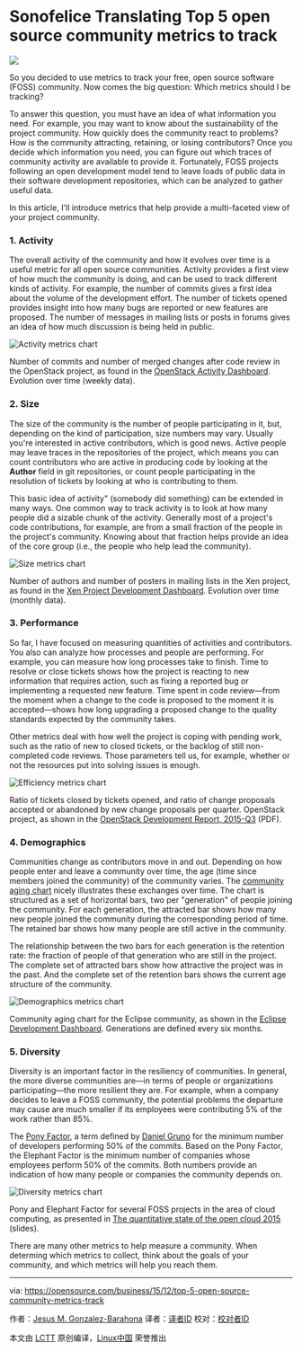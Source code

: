 Sonofelice Translating
Top 5 open source community metrics to track
================================================================================
![](https://opensource.com/sites/default/files/styles/image-full-size/public/images/business/yearbook2015-osdc-lead-1.png)

So you decided to use metrics to track your free, open source software (FOSS) community. Now comes the big question: Which metrics should I be tracking?

To answer this question, you must have an idea of what information you need. For example, you may want to know about the sustainability of the project community. How quickly does the community react to problems? How is the community attracting, retaining, or losing contributors? Once you decide which information you need, you can figure out which traces of community activity are available to provide it. Fortunately, FOSS projects following an open development model tend to leave loads of public data in their software development repositories, which can be analyzed to gather useful data.

In this article, I'll introduce metrics that help provide a multi-faceted view of your project community.

### 1. Activity ###

The overall activity of the community and how it evolves over time is a useful metric for all open source communities. Activity provides a first view of how much the community is doing, and can be used to track different kinds of activity. For example, the number of commits gives a first idea about the volume of the development effort. The number of tickets opened provides insight into how many bugs are reported or new features are proposed. The number of messages in mailing lists or posts in forums gives an idea of how much discussion is being held in public.

![Activity metrics chart](https://opensource.com/sites/default/files/images/business-uploads/activity-metrics.png)

Number of commits and number of merged changes after code review in the OpenStack project, as found in the [OpenStack Activity Dashboard][1]. Evolution over time (weekly data).

### 2. Size ###

The size of the community is the number of people participating in it, but, depending on the kind of participation, size numbers may vary. Usually you're interested in active contributors, which is good news. Active people may leave traces in the repositories of the project, which means you can count contributors who are active in producing code by looking at the **Author** field in git repositories, or count people participating in the resolution of tickets by looking at who is contributing to them.

This basic idea of activity" (somebody did something) can be extended in many ways. One common way to track activity is to look at how many people did a sizable chunk of the activity. Generally most of a project's code contributions, for example, are from a small fraction of the people in the project's community. Knowing about that fraction helps provide an idea of the core group (i.e., the people who help lead the community).

![Size metrics chart](https://opensource.com/sites/default/files/images/business-uploads/size-metrics.png)

Number of authors and number of posters in mailing lists in the Xen project, as found in the [Xen Project Development Dashboard][2]. Evolution over time (monthly data).

### 3. Performance ###

So far, I have focused on measuring quantities of activities and contributors. You also can analyze how processes and people are performing. For example, you can measure how long processes take to finish. Time to resolve or close tickets shows how the project is reacting to new information that requires action, such as fixing a reported bug or implementing a requested new feature. Time spent in code review—from the moment when a change to the code is proposed to the moment it is accepted—shows how long upgrading a proposed change to the quality standards expected by the community takes.

Other metrics deal with how well the project is coping with pending work, such as the ratio of new to closed tickets, or the backlog of still non-completed code reviews. Those parameters tell us, for example, whether or not the resources put into solving issues is enough.

![Efficiency metrics chart](https://opensource.com/sites/default/files/images/business-uploads/efficiency-metrics.png)

Ratio of tickets closed by tickets opened, and ratio of change proposals accepted or abandoned by new change proposals per quarter. OpenStack project, as shown in the [OpenStack Development Report, 2015-Q3][3] (PDF).

### 4. Demographics ###

Communities change as contributors move in and out. Depending on how people enter and leave a community over time, the age (time since members joined the community) of the community varies. The [community aging chart][4] nicely illustrates these exchanges over time. The chart is structured as a set of horizontal bars, two per "generation" of people joining the community. For each generation, the attracted bar shows how many new people joined the community during the corresponding period of time. The retained bar shows how many people are still active in the community.

The relationship between the two bars for each generation is the retention rate: the fraction of people of that generation who are still in the project. The complete set of attracted bars show how attractive the project was in the past. And the complete set of the retention bars shows the current age structure of the community.

![Demographics metrics chart](https://opensource.com/sites/default/files/images/business-uploads/demography-metrics.png)

Community aging chart for the Eclipse community, as shown in the [Eclipse Development Dashboard][5]. Generations are defined every six months.

### 5. Diversity ###

Diversity is an important factor in the resiliency of communities. In general, the more diverse communities are—in terms of people or organizations participating—the more resilient they are. For example, when a company decides to leave a FOSS community, the potential problems the departure may cause are much smaller if its employees were contributing 5% of the work rather than 85%.

The [Pony Factor][6], a term defined by [Daniel Gruno][7] for the minimum number of developers performing 50% of the commits. Based on the Pony Factor, the Elephant Factor is the minimum number of companies whose employees perform 50% of the commits. Both numbers provide an indication of how many people or companies the community depends on.

![Diversity metrics chart](https://opensource.com/sites/default/files/images/business-uploads/diversity-metrics.png)

Pony and Elephant Factor for several FOSS projects in the area of cloud computing, as presented in [The quantitative state of the open cloud 2015][8] (slides).

There are many other metrics to help measure a community. When determing which metrics to collect, think about the goals of your community, and which metrics will help you reach them.

--------------------------------------------------------------------------------

via: https://opensource.com/business/15/12/top-5-open-source-community-metrics-track

作者：[Jesus M. Gonzalez-Barahona][a]
译者：[译者ID](https://github.com/译者ID)
校对：[校对者ID](https://github.com/校对者ID)

本文由 [LCTT](https://github.com/LCTT/TranslateProject) 原创编译，[Linux中国](https://linux.cn/) 荣誉推出

[a]:https://opensource.com/users/jgbarah
[1]:http://activity.openstack.org/
[2]:http://projects.bitergia.com/xen-project-dashboard/
[3]:http://activity.openstack.org/dash/reports/2015-q3/pdf/2015-q3_OpenStack_report.pdf
[4]:http://radar.oreilly.com/2014/10/measure-your-open-source-communitys-age-to-keep-it-healthy.html
[5]:http://dashboard.eclipse.org/demographics.html
[6]:https://ke4qqq.wordpress.com/2015/02/08/pony-factor-math/
[7]:https://twitter.com/humbedooh
[8]:https://speakerdeck.com/jgbarah/the-quantitative-state-of-the-open-cloud-2015-edition